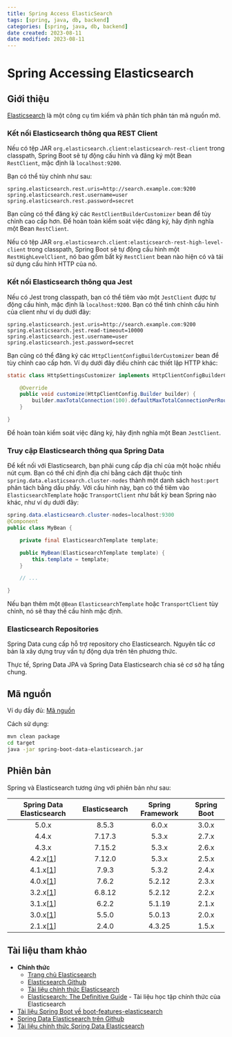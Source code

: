 ```yaml
---
title: Spring Access ElasticSearch
tags: [spring, java, db, backend]
categories: [spring, java, db, backend]
date created: 2023-08-11
date modified: 2023-08-11
---
```


# Spring Accessing Elasticsearch

## Giới thiệu

[Elasticsearch](https://www.elastic.co/products/elasticsearch) là một công cụ tìm kiếm và phân tích phân tán mã nguồn mở.

### Kết nối Elasticsearch thông qua REST Client

Nếu có tệp JAR `org.elasticsearch.client:elasticsearch-rest-client` trong classpath, Spring Boot sẽ tự động cấu hình và đăng ký một Bean `RestClient`, mặc định là `localhost:9200`.

Bạn có thể tùy chỉnh như sau:

```properties
spring.elasticsearch.rest.uris=http://search.example.com:9200
spring.elasticsearch.rest.username=user
spring.elasticsearch.rest.password=secret
```

Bạn cũng có thể đăng ký các `RestClientBuilderCustomizer` bean để tùy chỉnh cao cấp hơn. Để hoàn toàn kiểm soát việc đăng ký, hãy định nghĩa một Bean `RestClient`.

Nếu có tệp JAR `org.elasticsearch.client:elasticsearch-rest-high-level-client` trong classpath, Spring Boot sẽ tự động cấu hình một `RestHighLevelClient`, nó bao gồm bất kỳ `RestClient` bean nào hiện có và tái sử dụng cấu hình HTTP của nó.

### Kết nối Elasticsearch thông qua Jest

Nếu có Jest trong classpath, bạn có thể tiêm vào một `JestClient` được tự động cấu hình, mặc định là `localhost:9200`. Bạn có thể tinh chỉnh cấu hình của client như ví dụ dưới đây:

```properties
spring.elasticsearch.jest.uris=http://search.example.com:9200
spring.elasticsearch.jest.read-timeout=10000
spring.elasticsearch.jest.username=user
spring.elasticsearch.jest.password=secret
```

Bạn cũng có thể đăng ký các `HttpClientConfigBuilderCustomizer` bean để tùy chỉnh cao cấp hơn. Ví dụ dưới đây điều chỉnh các thiết lập HTTP khác:

```java
static class HttpSettingsCustomizer implements HttpClientConfigBuilderCustomizer {

	@Override
	public void customize(HttpClientConfig.Builder builder) {
		builder.maxTotalConnection(100).defaultMaxTotalConnectionPerRoute(5);
	}

}
```

Để hoàn toàn kiểm soát việc đăng ký, hãy định nghĩa một Bean `JestClient`.

### Truy cập Elasticsearch thông qua Spring Data

Để kết nối với Elasticsearch, bạn phải cung cấp địa chỉ của một hoặc nhiều nút cụm. Bạn có thể chỉ định địa chỉ bằng cách đặt thuộc tính `spring.data.elasticsearch.cluster-nodes` thành một danh sách `host:port` phân tách bằng dấu phẩy. Với cấu hình này, bạn có thể tiêm vào `ElasticsearchTemplate` hoặc `TransportClient` như bất kỳ bean Spring nào khác, như ví dụ dưới đây:

```java
spring.data.elasticsearch.cluster-nodes=localhost:9300
@Component
public class MyBean {

	private final ElasticsearchTemplate template;

	public MyBean(ElasticsearchTemplate template) {
		this.template = template;
	}

	// ...

}
```

Nếu bạn thêm một `@Bean` `ElasticsearchTemplate` hoặc `TransportClient` tùy chỉnh, nó sẽ thay thế cấu hình mặc định.

### Elasticsearch Repositories

Spring Data cung cấp hỗ trợ repository cho Elasticsearch. Nguyên tắc cơ bản là xây dựng truy vấn tự động dựa trên tên phương thức.

Thực tế, Spring Data JPA và Spring Data Elasticsearch chia sẻ cơ sở hạ tầng chung.

## Mã nguồn

Ví dụ đầy đủ: [Mã nguồn](https://github.com/dunwu/spring-boot-tutorial/tree/master/codes/spring-boot-data-elasticsearch)

Cách sử dụng:

```bash
mvn clean package
cd target
java -jar spring-boot-data-elasticsearch.jar
```

## Phiên bản

Spring và Elasticsearch tương ứng với phiên bản như sau:

|                                        Spring Data Elasticsearch                                         | Elasticsearch | Spring Framework | Spring Boot |
|:--------------------------------------------------------------------------------------------------------:|:-------------:|:----------------:|:-----------:|
|                                                  5.0.x                                                   |     8.5.3     |      6.0.x       |    3.0.x    |
|                                                  4.4.x                                                   |    7.17.3     |      5.3.x       |    2.7.x    |
|                                                  4.3.x                                                   |    7.15.2     |      5.3.x       |    2.6.x    |
| 4.2.x[[1](https://docs.spring.io/spring-data/elasticsearch/docs/current/reference/html/#_footnotedef_1)] |    7.12.0     |      5.3.x       |    2.5.x    |
| 4.1.x[[1](https://docs.spring.io/spring-data/elasticsearch/docs/current/reference/html/#_footnotedef_1)] |     7.9.3     |      5.3.2       |    2.4.x    |
| 4.0.x[[1](https://docs.spring.io/spring-data/elasticsearch/docs/current/reference/html/#_footnotedef_1)] |     7.6.2     |      5.2.12      |    2.3.x    |
| 3.2.x[[1](https://docs.spring.io/spring-data/elasticsearch/docs/current/reference/html/#_footnotedef_1)] |    6.8.12     |      5.2.12      |    2.2.x    |
| 3.1.x[[1](https://docs.spring.io/spring-data/elasticsearch/docs/current/reference/html/#_footnotedef_1)] |     6.2.2     |      5.1.19      |    2.1.x    |
| 3.0.x[[1](https://docs.spring.io/spring-data/elasticsearch/docs/current/reference/html/#_footnotedef_1)] |     5.5.0     |      5.0.13      |    2.0.x    |
| 2.1.x[[1](https://docs.spring.io/spring-data/elasticsearch/docs/current/reference/html/#_footnotedef_1)] |     2.4.0     |      4.3.25      |    1.5.x    |

## Tài liệu tham khảo

- **Chính thức**
  - [Trang chủ Elasticsearch](https://www.elastic.co/cn/products/elasticsearch)
  - [Elasticsearch Github](https://github.com/elastic/elasticsearch)
  - [Tài liệu chính thức Elasticsearch](https://www.elastic.co/guide/en/elasticsearch/reference/current/index.html)
  - [Elasticsearch: The Definitive Guide](https://www.elastic.co/guide/en/elasticsearch/guide/master/index.html) - Tài liệu học tập chính thức của Elasticsearch
- [Tài liệu Spring Boot về boot-features-elasticsearch](https://docs.spring.io/spring-boot/docs/current/reference/htmlsingle/#boot-features-elasticsearch)
- [Spring Data Elasticsearch trên Github](https://github.com/spring-projects/spring-data-elasticsearch)
- [Tài liệu chính thức Spring Data Elasticsearch](https://docs.spring.io/spring-data/elasticsearch/docs/current/reference/html/)
